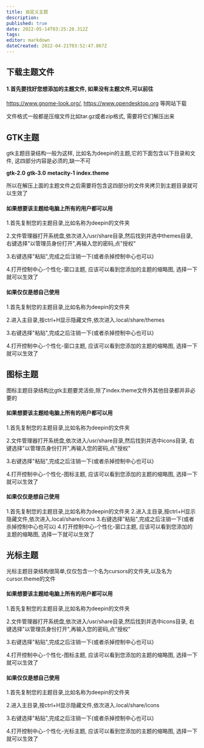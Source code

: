 ```yaml
---
title: 自定义主题
description: 
published: true
date: 2022-05-14T03:25:28.312Z
tags: 
editor: markdown
dateCreated: 2022-04-21T03:52:47.867Z
---
```


## 下载主题文件
#### 1.首先要找好您想添加的主题文件, 如果没有主题文件,可以前往
<https://www.gnome-look.org/>, <https://www.opendesktop.org> 等网站下载

文件格式一般都是压缩文件比如tar.gz或者zip格式, 需要将它们解压出来

## GTK主题
gtk主题目录结构一般为这样, 比如名为deepin的主题,它的下面包含以下目录和文件, 这四部分内容是必须的,缺一不可

**gtk-2.0**
**gtk-3.0**
**metacity-1**
**index.theme**

所以在解压上面的主题文件之后需要将包含这四部分的文件夹拷贝到主题目录就可以生效了
#### 如果想要该主题给电脑上所有的用户都可以用

1.首先复制您的主题目录,比如名称为deepin的文件夹

2.文件管理器打开系统盘,依次进入/usr/share目录,然后找到并选中themes目录, 右键选择"以管理员身份打开",再输入您的密码,点"授权"

3.右键选择"粘贴",完成之后注销一下(或者杀掉控制中心也可以)

4.打开控制中心-个性化-窗口主题, 应该可以看到您添加的主题的缩略图, 选择一下就可以生效了

#### 如果仅仅是想自己使用

1.首先复制您的主题目录,比如名称为deepin的文件夹

2.进入主目录,按ctrl+H显示隐藏文件,依次进入.local/share/themes

3.右键选择"粘贴",完成之后注销一下(或者杀掉控制中心也可以)

4.打开控制中心-个性化-窗口主题, 应该可以看到您添加的主题的缩略图, 选择一下就可以生效了

## 图标主题
图标主题目录结构比gtk主题要灵活些,除了index.theme文件外其他目录都并非必要的
#### 如果想要该主题给电脑上所有的用户都可以用

1.首先复制您的主题目录,比如名称为deepin的文件夹

2.文件管理器打开系统盘,依次进入/usr/share目录,然后找到并选中icons目录, 右键选择"以管理员身份打开",再输入您的密码,点"授权"

3.右键选择"粘贴",完成之后注销一下(或者杀掉控制中心也可以)

4.打开控制中心-个性化-图标主题, 应该可以看到您添加的主题的缩略图, 选择一下就可以生效了

#### 如果仅仅是想自己使用
1.首先复制您的主题目录,比如名称为deepin的文件夹
2.进入主目录,按ctrl+H显示隐藏文件,依次进入.local/share/icons
3.右键选择"粘贴",完成之后注销一下(或者杀掉控制中心也可以)
4.打开控制中心-个性化-窗口主题, 应该可以看到您添加的主题的缩略图, 选择一下就可以生效了

## 光标主题
光标主题目录结构很简单,仅仅包含一个名为cursors的文件夹,以及名为cursor.theme的文件
#### 如果想要该主题给电脑上所有的用户都可以用

1.首先复制您的主题目录,比如名称为deepin的文件夹

2.文件管理器打开系统盘,依次进入/usr/share目录,然后找到并选中icons目录, 右键选择"以管理员身份打开",再输入您的密码,点"授权"

3.右键选择"粘贴",完成之后注销一下(或者杀掉控制中心也可以)

4.打开控制中心-个性化-图标主题, 应该可以看到您添加的主题的缩略图, 选择一下就可以生效了

#### 如果仅仅是想自己使用

1.首先复制您的主题目录,比如名称为deepin的文件夹

2.进入主目录,按ctrl+H显示隐藏文件,依次进入.local/share/icons

3.右键选择"粘贴",完成之后注销一下(或者杀掉控制中心也可以)

4.打开控制中心-个性化-光标主题, 应该可以看到您添加的主题的缩略图, 选择一下就可以生效了
